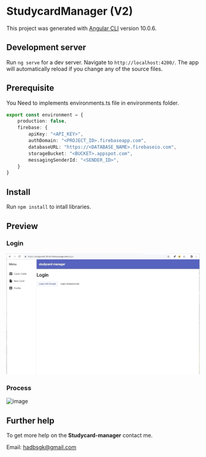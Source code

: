 # StudycardManager (V2)

This project was generated with [Angular CLI](https://github.com/angular/angular-cli) version 10.0.6.

## Development server

Run `ng serve` for a dev server. Navigate to `http://localhost:4200/`. The app will automatically reload if you change any of the source files.

## Prerequisite

You Need to implements environments.ts file in environments folder.

```typescript
export const environment = {
    production: false,
    firebase: {
        apiKey: "<API_KEY>",
        authDomain: "<PROJECT_ID>.firebaseapp.com",
        databaseURL: "https://<DATABASE_NAME>.firebaseio.com",
        storageBucket: "<BUCKET>.appspot.com",
        messagingSenderId: "<SENDER_ID>",
    }
}
```

## Install

Run `npm install` to intall libraries.

## Preview

### Login

![image](https://github.com/llighter/studycard-manager/blob/master/images/login.gif)

### Process

![image](https://github.com/llighter/studycard-manager/blob/master/images/studycard-manager.gif)

## Further help

To get more help on the **Studycard-manager** contact me.

Email: hadbsgk@gmail.com
